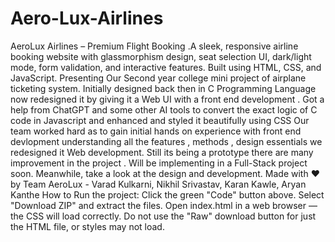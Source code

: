 # Aero-Lux-Airlines
AeroLux Airlines – Premium Flight Booking .A sleek, responsive airline booking website with glassmorphism design, seat selection UI, dark/light mode, form validation, and interactive features. Built using HTML, CSS, and JavaScript.
Presenting Our Second year college mini project of airplane ticketing system. Initially designed back then in C Programming Language now redesigned it by giving it a Web UI with a front end development . Got a help from ChatGPT and some other AI tools to convert the exact logic of C code in Javascript and enhanced and styled it beautifully using CSS 
Our team worked hard as to gain initial hands on experience with front end devlopment understanding all the features , methods , design essentials we redesigned it Web development.
Still its being a prototype there are many improvement in the project . Will be implementing in a Full-Stack project soon. Meanwhile, take a look at the design and development.
Made with ❤️ by Team AeroLux - Varad Kulkarni, Nikhil Srivastav,  Karan Kawle, Aryan Kanthe
How to Run the project:
Click the green "Code" button above.
Select "Download ZIP" and extract the files.
Open index.html in a web browser — the CSS will load correctly.
Do not use the "Raw" download button for just the HTML file, or styles may not load.
